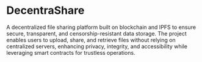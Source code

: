 # DecentraShare
A decentralized file sharing platform built on blockchain and IPFS to ensure secure, transparent, and censorship-resistant data storage. The project enables users to upload, share, and retrieve files without relying on centralized servers, enhancing privacy, integrity, and accessibility while leveraging smart contracts for trustless operations.
